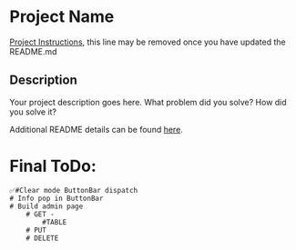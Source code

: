 # Project Name

[Project Instructions](./INSTRUCTIONS.md), this line may be removed once you have updated the README.md

## Description

Your project description goes here. What problem did you solve? How did you solve it?

Additional README details can be found [here](https://github.com/PrimeAcademy/readme-template/blob/master/README.md).



# Final ToDo:
    ✅#Clear mode ButtonBar dispatch
    # Info pop in ButtonBar
    # Build admin page
        # GET - 
            #TABLE
        # PUT
        # DELETE
    

